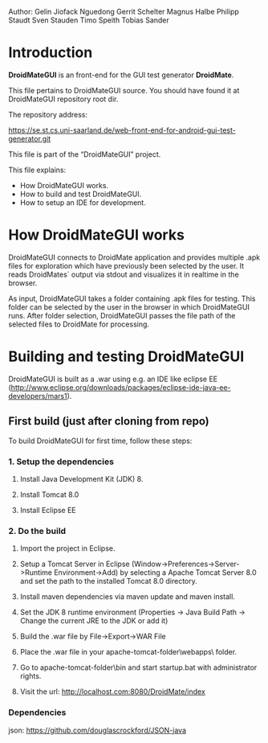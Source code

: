 Author: 
Gelin	Jiofack	Nguedong
Gerrit	Schelter
Magnus	Halbe
Philipp	Staudt
Sven	Stauden
Timo	Speith
Tobias	Sander



# Introduction #

**DroidMateGUI** is an front-end for the GUI test generator **DroidMate**.

This file pertains to DroidMateGUI source. You should have found it at DroidMateGUI
repository root dir. 

The repository address:

  https://se.st.cs.uni-saarland.de/web-front-end-for-android-gui-test-generator.git
  
 This file is part of the “DroidMateGUI” project.
 
 
 This file explains:

- How DroidMateGUI works.
- How to build and test DroidMateGUI.
- How to setup an IDE for development.


# How DroidMateGUI works #

DroidMateGUI connects to DroidMate application and provides multiple .apk files for exploration which have previously been selected by the user.
It reads DroidMates` output via stdout and visualizes it in realtime in the browser.

As input, DroidMateGUI takes a folder containing .apk files for testing. This folder can be selected by the user in the browser in which DroidMateGUI runs.
After folder selection, DroidMateGUI passes the file path of the selected files to DroidMate for processing.

# Building and testing DroidMateGUI #

DroidMateGUI is built as a .war using e.g. an IDE like eclipse EE (http://www.eclipse.org/downloads/packages/eclipse-ide-java-ee-developers/mars1). 


## First build (just after cloning from repo)

To build DroidMateGUI for first time, follow these steps:


### 1. Setup the dependencies ###
1. Install Java Development Kit (JDK) 8.

2. Install Tomcat 8.0

3. Install Eclipse EE


### 2. Do the build ###

1. Import the project in Eclipse.

2. Setup a Tomcat Server in Eclipse (Window->Preferences->Server->Runtime Environment->Add) by selecting a Apache Tomcat Server 8.0 and set the path to the installed Tomcat 8.0 directory.

3. Install maven dependencies via maven update and maven install.

4. Set the JDK 8 runtime environment (Properties -> Java Build Path -> Change the current JRE to the JDK or add it)

5. Build the .war file by File->Export->WAR File

6. Place the .war file in your apache-tomcat-folder\webapps\ folder.

7. Go to apache-tomcat-folder\bin and start startup.bat with administrator rights.

8. Visit the url: http://localhost.com:8080/DroidMate/index


### Dependencies ###

json: https://github.com/douglascrockford/JSON-java


